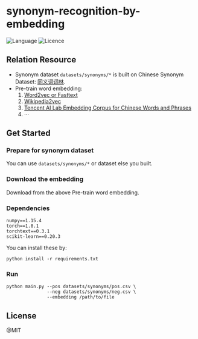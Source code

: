 # synonym-recognition-by-embedding

![Language](https://img.shields.io/github/languages/top/cloudyyyyy/synonym-recognition-by-embedding.svg?style=flat)
![Licence](https://img.shields.io/github/license/cloudyyyyy/synonym-recognition-by-embedding.svg?style=flat)

## Relation Resource

 - Synonym dataset `datasets/synonyms/*` is built on Chinese Synonym Dataset: [同义词词林](https://www.ltp-cloud.com/download#down_cilin).
 - Pre-train word embedding: 
    1. [Word2vec or Fasttext](https://github.com/Kyubyong/wordvectors)
    2. [Wikipedia2vec](https://wikipedia2vec.github.io/wikipedia2vec/pretrained)
    3. [Tencent AI Lab Embedding Corpus for Chinese Words and Phrases](https://ai.tencent.com/ailab/nlp/embedding.html)
    4. ···
    
## Get Started

### Prepare for synonym dataset

You can use `datasets/synonyms/*` or dataset else you built.

### Download the embedding

Download from the above Pre-train word embedding.

### Dependencies

```
numpy==1.15.4
torch==1.0.1
torchtext==0.3.1
scikit-learn==0.20.3
```

You can install these by:

```shell
python install -r requirements.txt
```

### Run

```shell 
python main.py --pos datasets/synonyms/pos.csv \
               --neg datasets/synonyms/neg.csv \
               --embedding /path/to/file 
```

## License
@MIT
